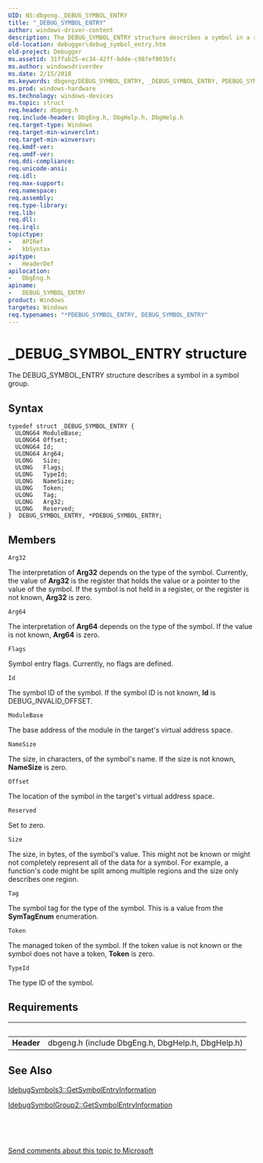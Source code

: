 ```yaml
---
UID: NS:dbgeng._DEBUG_SYMBOL_ENTRY
title: "_DEBUG_SYMBOL_ENTRY"
author: windows-driver-content
description: The DEBUG_SYMBOL_ENTRY structure describes a symbol in a symbol group.
old-location: debugger\debug_symbol_entry.htm
old-project: Debugger
ms.assetid: 31ffab25-ec34-42ff-bdde-c98fef003bfc
ms.author: windowsdriverdev
ms.date: 2/15/2018
ms.keywords: dbgeng/DEBUG_SYMBOL_ENTRY, _DEBUG_SYMBOL_ENTRY, PDEBUG_SYMBOL_ENTRY structure pointer [Windows Debugging], PDEBUG_SYMBOL_ENTRY, dbgeng/PDEBUG_SYMBOL_ENTRY, DEBUG_SYMBOL_ENTRY structure [Windows Debugging], Structures_5673550e-274a-429f-9a31-88e401bca68e.xml, DEBUG_SYMBOL_ENTRY, *PDEBUG_SYMBOL_ENTRY, debugger.debug_symbol_entry
ms.prod: windows-hardware
ms.technology: windows-devices
ms.topic: struct
req.header: dbgeng.h
req.include-header: DbgEng.h, DbgHelp.h, DbgHelp.h
req.target-type: Windows
req.target-min-winverclnt: 
req.target-min-winversvr: 
req.kmdf-ver: 
req.umdf-ver: 
req.ddi-compliance: 
req.unicode-ansi: 
req.idl: 
req.max-support: 
req.namespace: 
req.assembly: 
req.type-library: 
req.lib: 
req.dll: 
req.irql: 
topictype:
-	APIRef
-	kbSyntax
apitype:
-	HeaderDef
apilocation:
-	DbgEng.h
apiname:
-	DEBUG_SYMBOL_ENTRY
product: Windows
targetos: Windows
req.typenames: "*PDEBUG_SYMBOL_ENTRY, DEBUG_SYMBOL_ENTRY"
---
```


# _DEBUG_SYMBOL_ENTRY structure
The DEBUG_SYMBOL_ENTRY structure describes a symbol in a symbol group.

## Syntax
````
typedef struct _DEBUG_SYMBOL_ENTRY {
  ULONG64 ModuleBase;
  ULONG64 Offset;
  ULONG64 Id;
  ULONG64 Arg64;
  ULONG   Size;
  ULONG   Flags;
  ULONG   TypeId;
  ULONG   NameSize;
  ULONG   Token;
  ULONG   Tag;
  ULONG   Arg32;
  ULONG   Reserved;
}  DEBUG_SYMBOL_ENTRY, *PDEBUG_SYMBOL_ENTRY;
````

## Members


`Arg32`

The interpretation of <b>Arg32</b> depends on the type of the symbol.  Currently, the value of <b>Arg32</b> is the register that holds the value or a pointer to the value of the symbol. If the symbol is not held in a register, or the register is not known, <b>Arg32</b> is zero.

`Arg64`

The interpretation of <b>Arg64</b> depends on the type of the symbol.  If the value is not known, <b>Arg64</b> is zero.

`Flags`

Symbol entry flags.  Currently, no flags are defined.

`Id`

The symbol ID of the symbol.  If the symbol ID is not known, <b>Id</b> is DEBUG_INVALID_OFFSET.

`ModuleBase`

The base address of the module in the target's virtual address space.

`NameSize`

The size, in characters, of the symbol's name.  If the size is not known, <b>NameSize</b> is zero.

`Offset`

The location of the symbol in the target's virtual address space.

`Reserved`

Set to zero.

`Size`

The size, in bytes, of the symbol's value.  This might not be known or might not completely represent all of the data for a symbol.  For example, a function's code might be split among multiple regions and the size only describes one region.

`Tag`

The symbol tag for the type of the symbol.  This is a value from the <b>SymTagEnum</b> enumeration.

`Token`

The managed token of the symbol.  If the token value is not known or the symbol does not have a token, <b>Token</b> is zero.

`TypeId`

The type ID of the symbol.


## Requirements
| &nbsp; | &nbsp; |
| ---- |:---- |
| **Header** | dbgeng.h (include DbgEng.h, DbgHelp.h, DbgHelp.h) |

## See Also

<a href="https://msdn.microsoft.com/02fe418f-1793-4585-9891-1274a4ddba74">IdebugSymbols3::GetSymbolEntryInformation</a>



<a href="https://msdn.microsoft.com/ee8ea970-04ee-4bf5-9e81-7d5baf0eac0d">IdebugSymbolGroup2::GetSymbolEntryInformation</a>



 

 

<a href="mailto:wsddocfb@microsoft.com?subject=Documentation%20feedback [Debugger\debugger]:%20DEBUG_SYMBOL_ENTRY structure%20 RELEASE:%20(2/15/2018)&amp;body=%0A%0APRIVACY STATEMENT%0A%0AWe use your feedback to improve the documentation. We don't use your email address for any other purpose, and we'll remove your email address from our system after the issue that you're reporting is fixed. While we're working to fix this issue, we might send you an email message to ask for more info. Later, we might also send you an email message to let you know that we've addressed your feedback.%0A%0AFor more info about Microsoft's privacy policy, see http://privacy.microsoft.com/en-us/default.aspx." title="Send comments about this topic to Microsoft">Send comments about this topic to Microsoft</a>